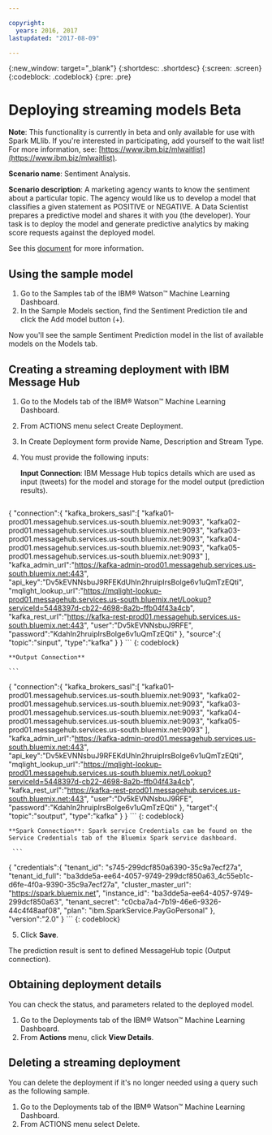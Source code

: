 ```yaml
---

copyright:
  years: 2016, 2017
lastupdated: "2017-08-09"

---
```


{:new_window: target="_blank"}
{:shortdesc: .shortdesc}
{:screen: .screen}
{:codeblock: .codeblock}
{:pre: .pre}

# Deploying streaming models <span class='tag--beta'>Beta</span>

**Note**: This functionality is currently in beta and only available
for use with Spark MLlib. If you're interested in participating, add yourself to the wait list! For more information, see: [https://www.ibm.biz/mlwaitlist](https://www.ibm.biz/mlwaitlist).

**Scenario name**: Sentiment Analysis.

**Scenario description**: A marketing agency wants to know the
sentiment about a particular topic. The agency would like us to
develop a model that classifies a given statement as POSITIVE or
NEGATIVE. A Data Scientist prepares a predictive model and shares
it with you (the developer). Your task is to deploy the model and
generate predictive analytics by making score requests against
the deployed model.

See this [document](https://github.com/pmservice/tweet-sentiment-prediction) for more information.

## Using the sample model

1. Go to the Samples tab of the IBM® Watson™ Machine Learning
   Dashboard.
2. In the Sample Models section, find the Sentiment Prediction
   tile and click the Add model button (+).

Now you'll see the sample Sentiment Prediction model in the list
of available models on the Models tab.


## Creating a streaming deployment with IBM Message Hub

1.  Go to the Models tab of the IBM® Watson™ Machine Learning Dashboard.
2.  From ACTIONS menu select Create Deployment.
3.  In Create Deployment form provide Name, Description and Stream Type.
4.  You must provide the following inputs:

    **Input Connection**: IBM Message Hub topics details which are used as input (tweets) for the model and storage for the model output  (prediction results).

    ```
  {
     "connection":{
        "kafka_brokers_sasl":[
           "kafka01-prod01.messagehub.services.us-south.bluemix.net:9093",
           "kafka02-prod01.messagehub.services.us-south.bluemix.net:9093",
           "kafka03-prod01.messagehub.services.us-south.bluemix.net:9093",
           "kafka04-prod01.messagehub.services.us-south.bluemix.net:9093",
           "kafka05-prod01.messagehub.services.us-south.bluemix.net:9093"
        ],
        "kafka_admin_url":"https://kafka-admin-prod01.messagehub.services.us-south.bluemix.net:443",
        "api_key":"Dv5kEVNNsbuJ9RFEKdUhIn2hruipIrsBolge6v1uQmTzEQti",
        "mqlight_lookup_url":"https://mqlight-lookup-prod01.messagehub.services.us-south.bluemix.net/Lookup?serviceId=5448397d-cb22-4698-8a2b-ffb04f43a4cb",
        "kafka_rest_url":"https://kafka-rest-prod01.messagehub.services.us-south.bluemix.net:443",
        "user":"Dv5kEVNNsbuJ9RFE",
        "password":"KdahIn2hruipIrsBolge6v1uQmTzEQti"
     },
     "source":{
        "topic":"sinput",
        "type":"kafka"
     }
  }
    ```
    {: codeblock}

    **Output Connection**

    ```
 {
    "connection":{
       "kafka_brokers_sasl":[
          "kafka01-prod01.messagehub.services.us-south.bluemix.net:9093",
          "kafka02-prod01.messagehub.services.us-south.bluemix.net:9093",
          "kafka03-prod01.messagehub.services.us-south.bluemix.net:9093",
          "kafka04-prod01.messagehub.services.us-south.bluemix.net:9093",
          "kafka05-prod01.messagehub.services.us-south.bluemix.net:9093"
       ],
       "kafka_admin_url":"https://kafka-admin-prod01.messagehub.services.us-south.bluemix.net:443",
       "api_key":"Dv5kEVNNsbuJ9RFEKdUhIn2hruipIrsBolge6v1uQmTzEQti",
       "mqlight_lookup_url":"https://mqlight-lookup-prod01.messagehub.services.us-south.bluemix.net/Lookup?serviceId=5448397d-cb22-4698-8a2b-ffb04f43a4cb",
       "kafka_rest_url":"https://kafka-rest-prod01.messagehub.services.us-south.bluemix.net:443",
       "user":"Dv5kEVNNsbuJ9RFE",
       "password":"KdahIn2hruipIrsBolge6v1uQmTzEQti"
    },
    "target":{
       "topic":"soutput",
       "type":"kafka"
    }
 }
    ```
    {: codeblock}

    **Spark Connection**: Spark service Credentials can be found on the Service Credentials tab of the Bluemix Spark service dashboard.

     ```
{
     "credentials":{
       "tenant_id": "s745-299dcf850a6390-35c9a7ecf27a",
       "tenant_id_full": "ba3dde5a-ee64-4057-9749-299dcf850a63_4c55eb1c-d6fe-4f0a-9390-35c9a7ecf27a",
       "cluster_master_url": "https://spark.bluemix.net",
       "instance_id": "ba3dde5a-ee64-4057-9749-299dcf850a63",
       "tenant_secret": "c0cba7a4-7b19-46e6-9326-44c4f48aaf08",
       "plan": "ibm.SparkService.PayGoPersonal"
     },
     "version":"2.0"
}
     ```
     {: codeblock}

5. Click **Save**.

The prediction result is sent to defined MessageHub topic (Output connection).

## Obtaining deployment details

You can check the status, and parameters related to the deployed model.

1. Go to the Deployments tab of the IBM® Watson™ Machine Learning
   Dashboard.
2. From **Actions** menu, click **View Details**.

## Deleting a streaming deployment

You can delete the deployment if it's no longer needed using a
query such as the following sample.

1. Go to the Deployments tab of the IBM® Watson™ Machine Learning
   Dashboard.
2. From ACTIONS menu select Delete.
